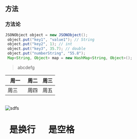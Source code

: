 ## 方法
### 方法论
```java
JSONObject object = new JSONObject();
 object.put("key1", "value1"); // String
 object.put("key2", 1); // int
 object.put("key3", 35.7); // double
 object.put("numberString", "55.8");
 Map<String, Object> map = new HashMap<String, Object>();
 ```

> abcdefg

 | 周一 | 周二 | 周三 |
 | --- | --- | --- |
 | 周三&emsp; | 周四 | 周五 |
&nbsp;   
 ![sdfs](http://image.uuu9.com/www/yxj//UploadFiles//201905/19053014053832881.jpeg) 

# &nbsp;  是换行   &emsp; 是空格

